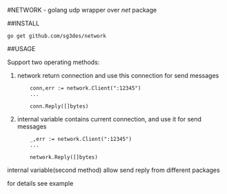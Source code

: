 #NETWORK - golang udp wrapper over *net* package 


##INSTALL

	go get github.com/sg3des/network

##USAGE

Support two operating methods:
	
1. network return connection and use this connection for send messages

	```
		conn,err := network.Client(":12345")
		...

		conn.Reply([]bytes)
	```

2. internal variable contains current connection, and use it for send messages

	```
		_,err := network.Client(":12345")
		...

		network.Reply([]bytes)
	```

internal variable(second method) allow send reply from different packages


for details see example